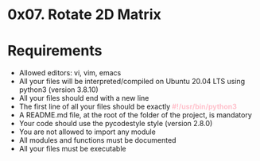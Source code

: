 # 0x07. Rotate 2D Matrix

# Requirements

<ul>
<li>Allowed editors: vi, vim, emacs</li>
<li>All your files will be interpreted/compiled on Ubuntu 20.04 LTS using python3 (version 3.8.10)</li>
<li>All your files should end with a new line</li>
<li>The first line of all your files should be exactly<strong style="color:pink;"> #!/usr/bin/python3</strong></li>
<li>A README.md file, at the root of the folder of the project, is mandatory</li>
<li>Your code should use the pycodestyle style (version 2.8.0)</li>
<li>You are not allowed to import any module</li>
<li>All modules and functions must be documented</li>
<li>All your files must be executable</li>
</ul>
